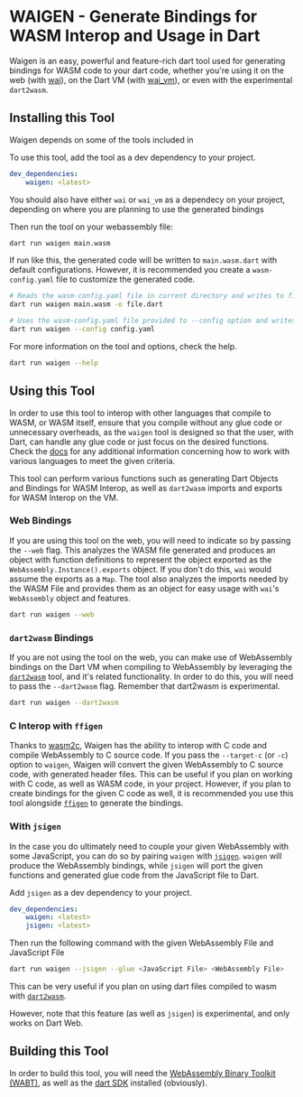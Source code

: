# WAIGEN - Generate Bindings for WASM Interop and Usage in Dart
Waigen is an easy, powerful and feature-rich dart tool used for generating bindings for WASM code to your dart code, whether you're using it on the web (with [wai](https://pub.dev/packages/wai)), on the Dart VM (with [wai_vm](https://pub.dev/packages/wai_vm)), or even with the experimental `dart2wasm`.


## Installing this Tool
Waigen depends on some of the tools included in 

To use this tool, add the tool as a dev dependency to your project.
```yaml
dev_dependencies:
    waigen: <latest>
```

You should also have either `wai` or `wai_vm` as a dependecy on your project, depending on where you are planning to use the generated bindings

Then run the tool on your webassembly file:
```bash
dart run waigen main.wasm
```

If run like this, the generated code will be written to `main.wasm.dart` with default configurations. However, it is recommended you create a `wasm-config.yaml` file to customize the generated code.

```bash
# Reads the wasm-config.yaml file in current directory and writes to file.dart
dart run waigen main.wasm -o file.dart 

# Uses the wasm-config.yaml file provided to --config option and writes to file provided in config
dart run waigen --config config.yaml
```

For more information on the tool and options, check the help.
```bash
dart run waigen --help
```

## Using this Tool
In order to use this tool to interop with other languages that compile to WASM, or WASM itself, ensure that you compile without any glue code or unnecessary overheads, as the `waigen` tool is designed so that the user, with Dart, can handle any glue code or just focus on the desired functions. 
Check the [docs](./docs/) for any additional information concerning how to work with various languages to meet the given criteria.

This tool can perform various functions such as generating Dart Objects and Bindings for WASM Interop, as well as `dart2wasm` imports and exports for WASM Interop on the VM.

### Web Bindings
If you are using this tool on the web, you will need to indicate so by passing the `--web` flag. 
This analyzes the WASM file generated and produces an object with function definitions to represent the object exported as the `WebAssembly.Instance().exports` object. If you don't do this, `wai` would assume the exports as a `Map`. The tool also analyzes the imports needed by the WASM File and provides them as an object for easy usage with `wai`'s `WebAssembly` object and features.

```bash
dart run waigen --web 
```

### `dart2wasm` Bindings
If you are not using the tool on the web, you can make use of WebAssembly bindings on the Dart VM when compiling to WebAssembly by leveraging the [`dart2wasm`](https://github.com/dart-lang/sdk/blob/main/pkg/dart2wasm/README.md) tool, and it's related functionality. In order to do this, you will need to pass the `--dart2wasm` flag. Remember that dart2wasm is experimental.

```bash
dart run waigen --dart2wasm
```

### C Interop with `ffigen`
Thanks to [wasm2c](https://github.com/WebAssembly/wabt), Waigen has the ability to interop with C code and compile WebAssembly to C source code. If you pass the `--target-c` (or `-c`) option to `waigen`, Waigen will convert the given WebAssembly to C source code, with generated header files. This can be useful if you plan on working with C code, as well as WASM code, in your project. However, if you plan to create bindings for the given C code as well, it is recommended you use this tool alongside [`ffigen`](https://pub.dev/packages/ffigen) to generate the bindings.

### With `jsigen`
In the case you do ultimately need to couple your given WebAssembly with some JavaScript, you can do so by pairing `waigen` with [`jsigen`](https://pub.dev/packages/jsigen). `waigen` will produce the WebAssembly bindings, while `jsigen` will port the given functions and generated glue code from the JavaScript file to Dart.

Add `jsigen` as a dev dependency to your project.
```yaml
dev_dependencies:
    waigen: <latest>
    jsigen: <latest>
```

Then run the following command with the given WebAssembly File and JavaScript File
```bash
dart run waigen --jsigen --glue <JavaScript File> <WebAssembly File> 
```

This can be very useful if you plan on using dart files compiled to wasm with [`dart2wasm`](https://github.com/dart-lang/sdk/blob/main/pkg/dart2wasm/README.md). 

However, note that this feature (as well as `jsigen`) is experimental, and only works on Dart Web.

## Building this Tool
In order to build this tool, you will need the [WebAssembly Binary Toolkit (WABT)](https://github.com/WebAssembly/wabt), as well as the [dart SDK](https://github.com/dart-lang/sdk) installed (obviously).

